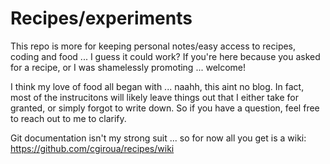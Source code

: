 # Recipes/experiments

This repo is more for keeping personal notes/easy access to recipes, coding and food ... I guess it could work? If you're here because you asked for a recipe, or I was shamelessly promoting ... welcome!

I think my love of food all began with ... naahh, this aint no blog. In fact, most of the instrucitons will likely leave things out that I either take for granted, or simply forgot to write down. So if you have a question, feel free to reach out to me to clarify.

Git documentation isn't my strong suit ... so for now all you get is a wiki:\
https://github.com/cgiroua/recipes/wiki
